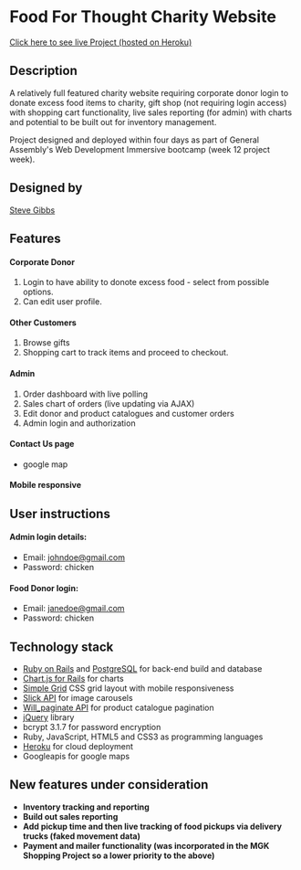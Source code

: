 # Food For Thought Charity Website
[Click here to see live Project (hosted on Heroku)](http://foodforthought-sgibbs.herokuapp.com/)

## Description
A relatively full featured charity website requiring corporate donor login to donate excess food items to charity, gift shop (not requiring login access) with shopping cart functionality, live sales reporting (for admin) with charts and potential to be built out for inventory management.

Project designed and deployed within four days as part of General Assembly's Web Development Immersive bootcamp (week 12 project week).

## Designed by
[Steve Gibbs](https://github.com/SteveGibbs)

## Features

#### Corporate Donor

1. Login to have ability to donote excess food - select from possible options.
2. Can edit user profile.

#### Other Customers
1. Browse gifts
2. Shopping cart to track items and proceed to checkout.

#### Admin
1. Order dashboard with live polling
2. Sales chart of orders (live updating via AJAX)
3. Edit donor and product catalogues and customer orders
4. Admin login and authorization

#### Contact Us page

- google map

#### Mobile responsive

## User instructions
#### Admin login details:
- Email: johndoe@gmail.com
- Password: chicken

#### Food Donor login:
- Email: janedoe@gmail.com
- Password: chicken
## Technology stack
- [Ruby on Rails](http://guides.rubyonrails.org/) and [PostgreSQL](https://www.postgresql.org/) for back-end build and database
- [Chart.js for Rails](http://www.chartjs.org) for charts
- [Simple Grid](http://simplegrid.io/) CSS grid layout with mobile responsiveness
- [Slick API](http://kenwheeler.github.io/slick/) for image carousels
- [Will_paginate API](https://github.com/mislav/will_paginate) for product catalogue pagination
- [jQuery](https://jquery.com/) library
- bcrypt 3.1.7 for password encryption
- Ruby, JavaScript, HTML5 and CSS3 as programming languages
- [Heroku](https://www.heroku.com/) for cloud deployment
- Googleapis for google maps


## New features under consideration
- **Inventory tracking and reporting**
- **Build out sales reporting**
- **Add pickup time and then live tracking of food pickups via delivery trucks (faked movement data)**
- **Payment and mailer functionality (was incorporated in the MGK Shopping Project so a lower priority to the above)**
